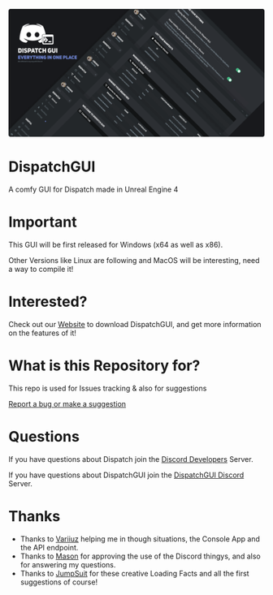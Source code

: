 ![Screenshot](images/Cover.png)

# DispatchGUI
A comfy GUI for Dispatch made in Unreal Engine 4

# Important
This GUI will be first released for Windows (x64 as well as x86).

Other Versions like Linux are following and MacOS will be interesting, need a way to compile it!

# Interested?
Check out our [Website](https://dispatchgui.frostfightstudios.com) to download DispatchGUI, and
get more information on the features of it!

# What is this Repository for?
This repo is used for Issues tracking & also for suggestions

[Report a bug or make a suggestion](https://github.com/Hibiikiii/Dispatch-GUI/issues/new/choose)

# Questions
If you have questions about Dispatch join the [Discord Developers](https://discord.gg/discord-developers) Server.

If you have questions about DispatchGUI join the [DispatchGUI Discord](https://discord.gg/invite/Qqqjtsy) Server.

# Thanks
- Thanks to [Variiuz](https://twitter.com/Variiuz) helping me in though situations, the Console App and the API endpoint.
- Thanks to [Mason](https://github.com/msciotti) for approving the use of the Discord thingys, and also for answering my questions.
- Thanks to [JumpSuit](https://twitter.com/JSA_Dev) for these creative Loading Facts and all the first suggestions of course!
